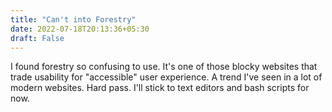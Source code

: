 ```yaml
---
title: "Can't into Forestry"
date: 2022-07-18T20:13:36+05:30
draft: False 
---
```

I found forestry so confusing to use. It's one of those blocky websites that trade usability for "accessible" user experience. A trend I've seen in a lot of modern websites. Hard pass. I'll stick to text editors and bash scripts for now.  
